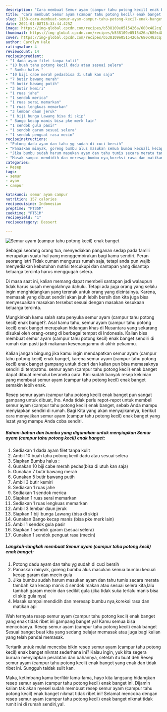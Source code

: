 ```yaml
---
description: "Cara membuat Semur ayam (campur tahu potong kecil) enak banget Sederhana Untuk Jualan"
title: "Cara membuat Semur ayam (campur tahu potong kecil) enak banget Sederhana Untuk Jualan"
slug: 1138-cara-membuat-semur-ayam-campur-tahu-potong-kecil-enak-banget-sederhana-untuk-jualan
date: 2021-01-08T15:33:44.425Z
image: https://img-global.cpcdn.com/recipes/b538109e0515426a/680x482cq70/semur-ayam-campur-tahu-potong-kecil-enak-banget-foto-resep-utama.jpg
thumbnail: https://img-global.cpcdn.com/recipes/b538109e0515426a/680x482cq70/semur-ayam-campur-tahu-potong-kecil-enak-banget-foto-resep-utama.jpg
cover: https://img-global.cpcdn.com/recipes/b538109e0515426a/680x482cq70/semur-ayam-campur-tahu-potong-kecil-enak-banget-foto-resep-utama.jpg
author: Carolyn Hale
ratingvalue: 4
reviewcount: 14
recipeingredient:
- "1 dada ayam filet tanpa kulit"
- "10 buah tahu potong kecil dadu atau sesuai selera"
- " Bumbu halus "
- "10 biji cabe merah pedasbisa di utuh kan saja"
- "7 butir bawang merah"
- "5 butir bawang putih"
- "3 butir kemiri"
- "1 ruas jahe"
- "1 sendok merica"
- "1 ruas serai memarkan"
- "1 ruas lengkuas memarkan"
- "3 lembar daun jeruk"
- "1 biji bunga Lawang bisa di skip"
- " Bango kecap manis bisa pke merk lain"
- "1 sendok gula pasir"
- "1 sendok garam sesuai selera"
- "1 sendok penguat rasa mecin"
recipeinstructions:
- "Potong dadu ayam dan tahu yg sudah di cuci bersih"
- "Panaskan minyak, goreng bumbu alus masukan semua bumbu kecuali kecap garam dan mecin gula"
- "Jika bumbu sudah harum masukan ayam dan tahu tumis secara merata tambah kan kecap manis 4 sendok makan atau sesuai selera kita,lalu tambah garam mecin dan sedikit gula (jika tidak suka terlalu manis bisa di skip gula nya)"
- "Masak sampai mendidih dan meresap bumbu nya,koreksi rasa dan matikan api"
categories:
- Resep
tags:
- semur
- ayam
- campur

katakunci: semur ayam campur 
nutrition: 157 calories
recipecuisine: Indonesian
preptime: "PT35M"
cooktime: "PT51M"
recipeyield: "1"
recipecategory: Dessert

---
```



![Semur ayam (campur tahu potong kecil) enak banget](https://img-global.cpcdn.com/recipes/b538109e0515426a/680x482cq70/semur-ayam-campur-tahu-potong-kecil-enak-banget-foto-resep-utama.jpg)

Sebagai seorang orang tua, menyediakan panganan sedap pada famili merupakan suatu hal yang menggembirakan bagi kamu sendiri. Peran seorang istri Tidak cuman mengurus rumah saja, tetapi anda pun wajib menyediakan kebutuhan nutrisi tercukupi dan santapan yang disantap keluarga tercinta harus menggugah selera.

Di masa  saat ini, kalian memang dapat membeli santapan jadi walaupun tidak harus susah mengolahnya dahulu. Tetapi ada juga orang yang selalu ingin menghidangkan yang terenak untuk orang yang dicintainya. Karena, memasak yang dibuat sendiri akan jauh lebih bersih dan kita juga bisa menyesuaikan masakan tersebut sesuai dengan masakan kesukaan keluarga tercinta. 



Mungkinkah kamu salah satu penyuka semur ayam (campur tahu potong kecil) enak banget?. Asal kamu tahu, semur ayam (campur tahu potong kecil) enak banget merupakan hidangan khas di Nusantara yang sekarang disukai oleh orang-orang di berbagai tempat di Indonesia. Kalian bisa membuat semur ayam (campur tahu potong kecil) enak banget sendiri di rumah dan pasti jadi makanan kesenanganmu di akhir pekanmu.

Kalian jangan bingung jika kamu ingin mendapatkan semur ayam (campur tahu potong kecil) enak banget, karena semur ayam (campur tahu potong kecil) enak banget gampang untuk dicari dan kalian pun bisa memasaknya sendiri di tempatmu. semur ayam (campur tahu potong kecil) enak banget dapat dibuat memalui beraneka cara. Kini sudah banyak resep kekinian yang membuat semur ayam (campur tahu potong kecil) enak banget semakin lebih enak.

Resep semur ayam (campur tahu potong kecil) enak banget pun sangat gampang untuk dibuat, lho. Anda tidak perlu repot-repot untuk membeli semur ayam (campur tahu potong kecil) enak banget, sebab Anda mampu menyiapkan sendiri di rumah. Bagi Kita yang akan menyajikannya, berikut cara menyajikan semur ayam (campur tahu potong kecil) enak banget yang lezat yang mampu Anda coba sendiri.

<!--inarticleads1-->

##### Bahan-bahan dan bumbu yang digunakan untuk menyiapkan Semur ayam (campur tahu potong kecil) enak banget:

1. Sediakan 1 dada ayam filet tanpa kulit
1. Ambil 10 buah tahu potong kecil dadu atau sesuai selera
1. Siapkan  Bumbu halus :
1. Gunakan 10 biji cabe merah pedas(bisa di utuh kan saja)
1. Gunakan 7 butir bawang merah
1. Gunakan 5 butir bawang putih
1. Ambil 3 butir kemiri
1. Sediakan 1 ruas jahe
1. Sediakan 1 sendok merica
1. Siapkan 1 ruas serai memarkan
1. Sediakan 1 ruas lengkuas memarkan
1. Ambil 3 lembar daun jeruk
1. Siapkan 1 biji bunga Lawang (bisa di skip)
1. Gunakan  Bango kecap manis (bisa pke merk lain)
1. Ambil 1 sendok gula pasir
1. Siapkan 1 sendok garam (sesuai selera)
1. Gunakan 1 sendok penguat rasa (mecin)




<!--inarticleads2-->

##### Langkah-langkah membuat Semur ayam (campur tahu potong kecil) enak banget:

1. Potong dadu ayam dan tahu yg sudah di cuci bersih
1. Panaskan minyak, goreng bumbu alus masukan semua bumbu kecuali kecap garam dan mecin gula
1. Jika bumbu sudah harum masukan ayam dan tahu tumis secara merata tambah kan kecap manis 4 sendok makan atau sesuai selera kita,lalu tambah garam mecin dan sedikit gula (jika tidak suka terlalu manis bisa di skip gula nya)
1. Masak sampai mendidih dan meresap bumbu nya,koreksi rasa dan matikan api




Wah ternyata resep semur ayam (campur tahu potong kecil) enak banget yang enak tidak ribet ini gampang banget ya! Kamu semua bisa mencobanya. Resep semur ayam (campur tahu potong kecil) enak banget Sesuai banget buat kita yang sedang belajar memasak atau juga bagi kalian yang telah pandai memasak.

Tertarik untuk mulai mencoba bikin resep semur ayam (campur tahu potong kecil) enak banget nikmat sederhana ini? Kalau ingin, yuk kita segera buruan menyiapkan peralatan dan bahannya, setelah itu buat deh Resep semur ayam (campur tahu potong kecil) enak banget yang enak dan tidak ribet ini. Sungguh taidak sulit kan. 

Maka, ketimbang kamu berfikir lama-lama, hayo kita langsung hidangkan resep semur ayam (campur tahu potong kecil) enak banget ini. Dijamin kalian tak akan nyesel sudah membuat resep semur ayam (campur tahu potong kecil) enak banget nikmat tidak ribet ini! Selamat mencoba dengan resep semur ayam (campur tahu potong kecil) enak banget nikmat tidak rumit ini di rumah sendiri,ya!.

